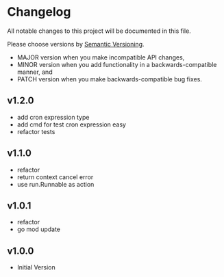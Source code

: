 # Changelog

All notable changes to this project will be documented in this file.

Please choose versions by [Semantic Versioning](http://semver.org/).

* MAJOR version when you make incompatible API changes,
* MINOR version when you add functionality in a backwards-compatible manner, and
* PATCH version when you make backwards-compatible bug fixes.

## v1.2.0

- add cron expression type
- add cmd for test cron expression easy
- refactor tests

## v1.1.0

- refactor
- return context cancel error
- use run.Runnable as action

## v1.0.1

- refactor
- go mod update

## v1.0.0

- Initial Version
